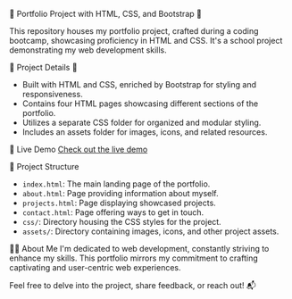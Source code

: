 🌟 Portfolio Project with HTML, CSS, and Bootstrap 🚀

This repository houses my portfolio project, crafted during a coding bootcamp, showcasing proficiency in HTML and CSS. It's a school project demonstrating my web development skills.

🚧 Project Details 🚧
- Built with HTML and CSS, enriched by Bootstrap for styling and responsiveness.
- Contains four HTML pages showcasing different sections of the portfolio.
- Utilizes a separate CSS folder for organized and modular styling.
- Includes an assets folder for images, icons, and related resources.

🔗 Live Demo
[Check out the live demo](<insert_live_demo_url_here>)

📁 Project Structure
- `index.html`: The main landing page of the portfolio.
- `about.html`: Page providing information about myself.
- `projects.html`: Page displaying showcased projects.
- `contact.html`: Page offering ways to get in touch.
- `css/`: Directory housing the CSS styles for the project.
- `assets/`: Directory containing images, icons, and other project assets.

👨‍💻 About Me
I'm dedicated to web development, constantly striving to enhance my skills. This portfolio mirrors my commitment to crafting captivating and user-centric web experiences.

Feel free to delve into the project, share feedback, or reach out! 📬
